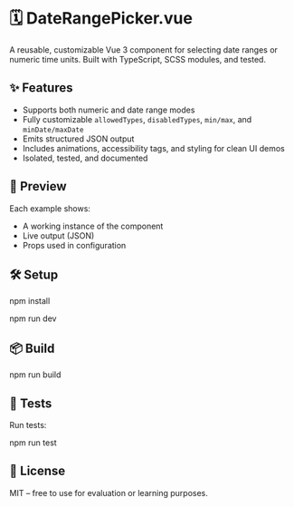 # 🗓️ DateRangePicker.vue

A reusable, customizable Vue 3 component for selecting date ranges or numeric time units. Built with TypeScript, SCSS modules, and tested.

## ✨ Features

- Supports both numeric and date range modes
- Fully customizable `allowedTypes`, `disabledTypes`, `min/max`, and `minDate/maxDate`
- Emits structured JSON output
- Includes animations, accessibility tags, and styling for clean UI demos
- Isolated, tested, and documented

## 🚀 Preview

Each example shows:
- A working instance of the component
- Live output (JSON)
- Props used in configuration

## 🛠️ Setup

npm install

npm run dev

## 📦 Build

npm run build

## 🧪 Tests

Run tests:

npm run test

## 📄 License
MIT – free to use for evaluation or learning purposes.
